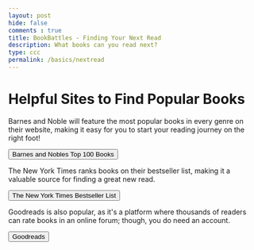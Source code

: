 ```yaml
---
layout: post
hide: false
comments : true
title: BookBattles - Finding Your Next Read
description: What books can you read next?
type: ccc
permalink: /basics/nextread
---
```


<h1>Helpful Sites to Find Popular Books</h1>
<div>
    <p>Barnes and Noble will feature the most popular books in every genre on their website, making it easy for you to start your reading journey on the right foot!</p>
    <a href="https://www.barnesandnoble.com/b/books/_/N-1fZ29Z8q8"><button> Barnes and Nobles Top 100 Books </button></a>
</div>
<div>
    <p>The New York Times ranks books on their bestseller list, making it a valuable source for finding a great new read.</p>
    <a href="https://www.nytimes.com/spotlight/books-to-read"><button> The New York Times Bestseller List </button></a>
</div>
<div>
    <p>Goodreads is also popular, as it's a platform where thousands of readers can rate books in an online forum; though, you do need an account.</p>
    <a href="https://www.goodreads.com/"><button> Goodreads</button></a>
</div>